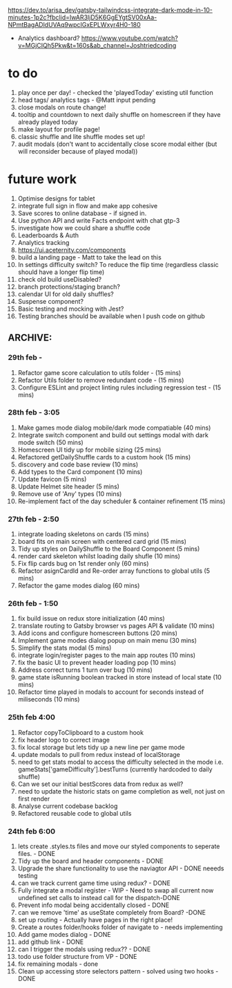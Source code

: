 https://dev.to/arisa_dev/gatsby-tailwindcss-integrate-dark-mode-in-10-minutes-1p2c?fbclid=IwAR3IjD5K6GgEYgtSV00xAa-NPmtBagADldUVAq9wpcIGxEPLWxyr4H0-180


- Analytics dashboard? https://www.youtube.com/watch?v=MGjCIQh5Pkw&t=160s&ab_channel=Joshtriedcoding


# to do 

1) play once per day! - checked the 'playedToday' existing util function
2) head tags/ analytics tags - @Matt input pending 
3) close modals on route change!
4) tooltip and countdown to next daily shuffle on homescreen if they have already played today
5) make layout for profile page!
6) classic shuffle and lite shuffle modes set up!
7) audit modals (don't want to accidentally close score modal either (but will reconsider because of played modal))

# future work

1. Optimise designs for tablet
2. integrate full sign in flow and make app cohesive
3. Save scores to online database - if signed in.
4. Use python API and write Facts endpoint with chat gtp-3 
5. investigate how we could share a shuffle code
6. Leaderboards & Auth
8. Analytics tracking
9. https://ui.aceternity.com/components
10. build a landing page - Matt to take the lead on this
11. In settings difficulty switch? To reduce the flip time (regardless classic should have a longer flip time)
12. check old build useDisabled?
13. branch protections/staging branch? 
14. calendar UI for old daily shuffles?
15. Suspense component?
16. Basic testing and mocking with Jest?
17. Testing branches should be available when  I push code on github

## ARCHIVE: 

### 29th feb - 

1) Refactor game score calculation to utils folder - (15 mins)
2) Refactor Utils folder to remove redundant code - (15 mins)
3) Configure ESLint and project linting rules including regression test  - (15 mins)

### 28th feb - 3:05

1) Make games mode dialog mobile/dark mode compatiable (40 mins)
2) Integrate switch component and build out settings modal with dark mode switch (50 mins)
3) Homescreen UI tidy up for mobile sizing (25 mins)
4) Refactored getDailyShuffle cards to a custom hook (15 mins)
5) discovery and code base review (10 mins)
6) Add types to the Card component (10 mins)
7) Update favicon (5 mins)
8) Update Helmet site header (5 mins)
9) Remove use of 'Any' types (10 mins)
10) Re-implement fact of the day scheduler & container refinement (15 mins)

### 27th feb - 2:50

1) integrate loading skeletons on cards (15 mins)
2) board fits on main screen with centered card grid (15 mins)
3) Tidy up styles on DailyShuffle to the Board Component (5 mins)
4) render card skeleton whilst loading daily shufle (10 mins)
5) Fix flip cards bug on 1st render only (60 mins)
6) Refactor asignCardId and Re-order array functions to global utils (5 mins)
7) Refactor the game modes dialog (60 mins)

### 26th feb - 1:50

1) fix build issue on redux store initialization (40 mins)
2) translate routing to Gatsby browser vs pages API & validate (10 mins)
3) Add icons and configure homescreen buttons (20 mins)
4) Implement game modes dialog popup on main menu (30 mins)
5) Simplify the stats modal (5 mins)
6) integrate login/register pages to the main app routes (10 mins)
7) fix the basic UI to prevent header loading pop (10 mins)
8) Address correct turns 1 turn over bug (10 mins)
9) game state isRunning boolean tracked in store instead of local state (10 mins)
10) Refactor time played in modals to account for seconds instead of miliseconds (10 mins)

### 25th feb 4:00

1) Refactor copyToClipboard to a custom hook
2) fix header logo to correct image 
3) fix local storage but lets tidy up a new line per game mode
4) update modals to pull from redux instead of localStorage
5) need to get stats modal to access the difficulty selected in the mode i.e. gameStats['gameDifficulty'].bestTurns (currently hardcoded to daily shuffle)
6) Can we set our initial bestScores data from redux as well? 
7) need to update the historic stats on game completion as well, not just on first render
8) Analyse current codebase backlog
9) Refactored reusable code to global utils

 ### 24th feb 6:00

1) lets create .styles.ts files and move our styled components to seperate files. - DONE 
2) Tidy up the board and header components - DONE
3) Upgrade the share functionality to use the naviagtor API - DONE neeeds testing
4) can we track current game time using redux? - DONE
5) Fully integrate a modal register - WIP - Need to swap all current now undefined set calls to instead call for the dispatch-DONE
6) Prevent info modal being accidentally closed - DONE
7) can we remove 'time' as useState completely from Board?  -DONE 
8) set up routing - Actually have pages in the right place! 
9) Create a routes folder/hooks folder of navigate to - needs implementing 
10) Add game modes dialog  - DONE
11) add github link - DONE
12) can I trigger the modals using redux?? - DONE
13) todo use folder structure from VP - DONE 
14) fix remaining modals - done
15) Clean up accessing store selectors pattern - solved using two hooks - DONE